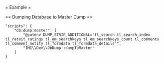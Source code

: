 = Example =

== Dumping Database to Master Dump ==

    "scripts": {
        "db:dump:master": [
            "@putenv DUMP_STRIP_ADDITIONAL='tl_search tl_search_index tl_rateit_ratings tl_om_searchkeys tl_om_searchkeys_count tl_comments tl_comment_notify tl_formdata tl_formdata_details'",
            "IMI\\Dev\\DbDump::dumpToMaster"
        ]
    }